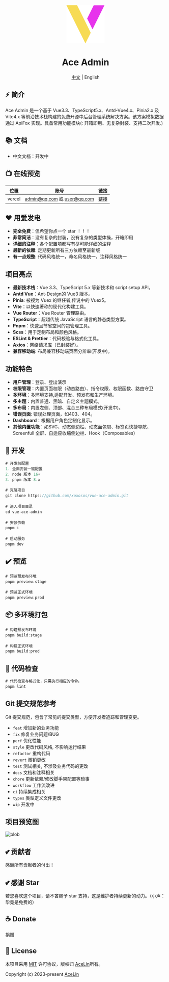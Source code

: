 <div align="center">
  <img alt="Ace Admin" width="120" height="120" src="./src/assets/logo.svg">
  <h1>Ace Admin</h1>
  <span><a href="./README.md">中文</a> | English</span>
</div>

## ⚡ 简介

Ace Admin 是一个基于 Vue3.3、TypeScript5.x、Antd-Vue4.x、Pinia2.x 及 Vite4.x 等前沿技术栈构建的免费开源中后台管理系统解决方案。该方案模拟数据通过 ApiFox 实现。具备常用功能模块(: 开箱即用、无复杂封装、支持二次开发.)

## 📚 文档

- 中文文档：开发中

## 📺 在线预览

| 位置   | 账号            | 链接                                               |
| ------ | --------------- | -------------------------------------------------- |
| vercel | admin@qq.com 或 user@qq.com | [链接](https://www.look4u.top) |

## ❤️ 用爱发电

- **完全免费**：但希望你点一个 star ！！！
- **非常简洁**：没有复杂的封装，没有复杂的类型体操，开箱即用
- **详细的注释**：各个配置项都写有尽可能详细的注释
- **最新的依赖**: 定期更新所有三方依赖至最新版
- **有一点规整**: 代码风格统一，命名风格统一，注释风格统一

## 项目亮点

- **最新技术栈**：Vue 3.3、TypeScript 5.x 等新技术和 script setup API。
- **Antd Vue**：Ant-Design的 Vue3 版本。
- **Pinia**: 被视为 Vuex 的继任者,传说中的 Vuex5。
- **Vite**：以快速著称的现代化构建工具。
- **Vue Router**：Vue Router 管理路由。
- **TypeScript**：超越传统 JavaScript 语言的静态类型方案。
- **Pnpm**：快速且节省空间的包管理工具。
- **Scss**：用于定制布局和颜色风格。
- **ESLint & Prettier**：代码校验与格式化工具。
- **Axios**：网络请求库（已封装好）。
- **兼容移动端**: 布局兼容移动端页面分辨率(开发中)。

## 功能特色

- **用户管理**：登录、登出演示
- **权限管理**：内置页面权限（动态路由）、指令权限、权限函数、路由守卫
- **多环境**：多环境支持,适配开发、预发布和生产环境。
- **多主题**：内置普通、黑暗、自定义主题模式。
- **多布局**：内置左侧、顶部、混合三种布局模式(开发中)。
- **错误页面**: 错误处理页面，如403、404。
- **Dashboard**：根据用户角色定制化显示。
- **其他内置功能**：如SVG、动态侧边栏、动态面包屑、标签页快捷导航、Screenfull 全屏、自适应收缩侧边栏、Hook（Composables）

## 🚀 开发

```js
# 开发前配置
1. 全面安装一键配置
2. node 版本 16+
3. pnpm 版本 8.x

# 克隆项目
git clone https://github.com/xoxosos/vue-ace-admin.git

# 进入项目目录
cd vue-ace-admin

# 安装依赖
pnpm i

# 启动服务
pnpm dev
```

## ✔️ 预览

```js
# 预览预发布环境
pnpm preview:stage

# 预览正式环境
pnpm preview:prod
```

## 📦️ 多环境打包

```js
# 构建预发布环境
pnpm build:stage

# 构建正式环境
pnpm build:prod
```

## 🔧 代码检查

```js
# 代码检查与格式化，只需执行相应的命令。
pnpm lint

```

## Git 提交规范参考
Git 提交规范，包含了常见的提交类型，方便开发者追踪和管理变更。
- `feat` 增加新的业务功能
- `fix` 修复业务问题/BUG
- `perf` 优化性能
- `style` 更改代码风格, 不影响运行结果
- `refactor` 重构代码
- `revert` 撤销更改
- `test` 测试相关, 不涉及业务代码的更改
- `docs` 文档和注释相关
- `chore` 更新依赖/修改脚手架配置等琐事
- `workflow` 工作流改进
- `ci` 持续集成相关
- `types` 类型定义文件更改
- `wip` 开发中

## 项目预览图

<div>
   <img src="https://pic.imgdb.cn/item/654b506fc458853aef84d579.jpg" alt="blob">
</div>

## 💕 贡献者

感谢所有贡献者的付出！

## 💕 感谢 Star

若您喜欢这个项目，请不吝赐予 star 支持，这是维护者持续更新的动力。（小声：毕竟是免费的）

## ☕ Donate

捐赠

## 📄 License

本项目采用 [MIT](./LICENSE) 许可协议，版权归 [AceLin](https://github.com/xoxosos)所有。

Copyright (c) 2023-present [AceLin](https://github.com/xoxosos)
